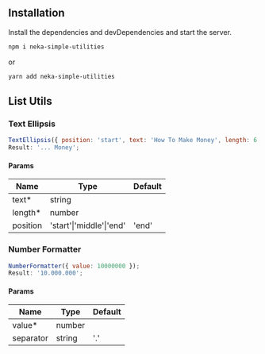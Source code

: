 ## Installation

Install the dependencies and devDependencies and start the server.

```sh
npm i neka-simple-utilities
```

or

```sh
yarn add neka-simple-utilities
```

## List Utils

### Text Ellipsis

```javascript
TextEllipsis({ position: 'start', text: 'How To Make Money', length: 6 });
Result: '... Money';
```

####

#### Params

| Name     | Type                     | Default |
| -------- | ------------------------ | ------- |
| text\*   | string                   |         |
| length\* | number                   |         |
| position | 'start'\|'middle'\|'end' | 'end'   |

### Number Formatter

```javascript
NumberFormatter({ value: 10000000 });
Result: '10.000.000';
```

#### Params

| Name      | Type   | Default |
| --------- | ------ | ------- |
| value\*   | number |         |
| separator | string | '.'     |
